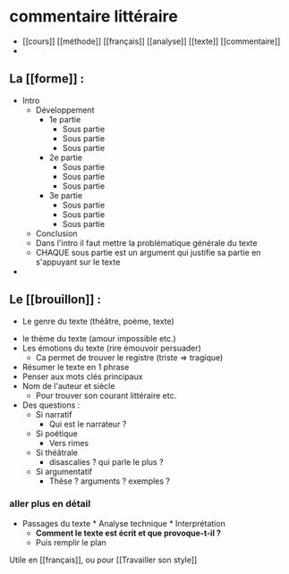 # commentaire littéraire
* [[cours]] [[méthode]] [[français]] [[analyse]] [[texte]] [[commentaire]]
* 
## La [[forme]] :
* Intro
	* Développement
		* 1e partie
			* Sous partie
			* Sous partie
			* Sous partie
		* 2e partie
			* Sous partie
			* Sous partie
			* Sous partie
		* 3e partie
			* Sous partie
			* Sous partie
			* Sous partie
	* Conclusion
	* Dans l'intro il faut mettre la problématique générale du texte
	* CHAQUE sous partie est un argument qui justifie sa partie en s'appuyant sur le texte
* 
## Le [[brouillon]] :
* Le genre du texte (théâtre, poème, texte)
- le thème du texte (amour impossible etc.)
- Les émotions du texte (rire émouvoir persuader)
	* Ca permet de trouver le registre (triste => tragique)
- Résumer le texte en 1 phrase
- Penser aux mots clés principaux
- Nom de l'auteur et siècle
	* Pour trouver son courant littéraire etc.
- Des questions :
	* Si narratif
		* Qui est le narrateur ?
	* Si poétique
		* Vers rimes
	* Si théâtrale
		* disascalies ? qui parle le plus ?
	* Si argumentatif
		* Thèse ? arguments ? exemples ?
### aller plus en détail
* Passages du texte
		* Analyse technique
			* Interprétation
	* **Comment le texte est écrit et que provoque-t-il ?**
	* Puis remplir le plan

Utile en [[français]], ou pour [[Travailler son style]]